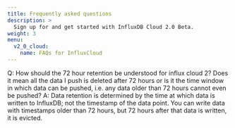 ```yaml
---
title: Frequently asked questions
description: >
  Sign up for and get started with InfluxDB Cloud 2.0 Beta.
weight: 3
menu:
  v2_0_cloud:
    name: FAQs for InfluxCloud
---
```

Q: How should the 72 hour retention be understood for influx cloud 2? Does it mean all the data I push is deleted after 72 hours or is it the time window in which data can be pushed, i.e. any data older than 72 hours cannot even be pushed?
A: Data retention is determined by the time at which data is written to InfluxDB; not the timestamp of the data point. You can write data with timestamps older than 72 hours, but 72 hours after that data is written, it is evicted.
